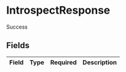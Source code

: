 # IntrospectResponse

Success


## Fields

| Field       | Type        | Required    | Description |
| ----------- | ----------- | ----------- | ----------- |